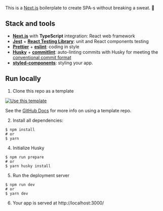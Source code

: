 This is a [Next.js](https://nextjs.org/) boilerplate to create SPA-s without breaking a sweat. 🥵

## Stack and tools

- **[Next.js](https://nextjs.org/)** with **TypeScript** integration: React web framework
- **[Jest](https://jestjs.io/)** + **[React Testing Library](https://testing-library.com/docs/react-testing-library/intro/)**: unit and React components testing
- **[Prettier](https://prettier.io/docs/en/index.html)** + **[eslint](https://eslint.org/)**: coding in style
- **[Husky](https://github.com/typicode/husky)** + **[commitlint](https://github.com/conventional-changelog/commitlint)**: auto-linting commits with Husky for meeting the [conventional commit format](https://www.conventionalcommits.org/en/v1.0.0/)
- **[styled-components](https://styled-components.com/)**: styling your app.

## Run locally

1. Clone this repo as a template

[![Use this template](https://img.shields.io/badge/Genereate-Use_this_template-2ea44f?style=for-the-badge)](https://github.com/lazy-ocean/next-js-boilerplate/generate)

See the [GitHub Docs](https://docs.github.com/en/repositories/creating-and-managing-repositories/creating-a-repository-from-a-template) for more info on using a template repo.

2. Install all dependencies:

```
$ npm install
# or
$ yarn
```

4. Initialize Husky

```
$ npm run prepare
# or
$ yarn husky install
```

5. Run the deployment server

```
$ npm run dev
# or
$ yarn dev
```

6. Your app is served at http://localhost:3000/
